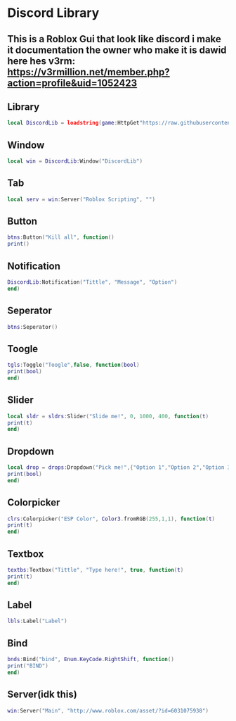 # Discord Library
## This is a Roblox Gui that look like discord i make it documentation the owner who make it is dawid here hes v3rm: https://v3rmillion.net/member.php?action=profile&uid=1052423

## Library
```lua
local DiscordLib = loadstring(game:HttpGet"https://raw.githubusercontent.com/dawid-scripts/UI-Libs/main/discord%20lib.txt")()
```




## Window
```lua
local win = DiscordLib:Window("DiscordLib")
```





## Tab
```lua
local serv = win:Server("Roblox Scripting", "")
```




## Button
```lua
btns:Button("Kill all", function()
print()
```




## Notification
```lua
DiscordLib:Notification("Tittle", "Message", "Option")
end)
```




## Seperator
```lua
btns:Seperator()
```



## Toogle
```lua
tgls:Toggle("Toogle",false, function(bool)
print(bool)
end)
```





## Slider
```lua
local sldr = sldrs:Slider("Slide me!", 0, 1000, 400, function(t)
print(t)
end)
```




## Dropdown
```lua
local drop = drops:Dropdown("Pick me!",{"Option 1","Option 2","Option 3","Option 4","Option 5"}, function(bool)
print(bool)
end)
```




## Colorpicker
```lua
clrs:Colorpicker("ESP Color", Color3.fromRGB(255,1,1), function(t)
print(t)
end)
```




## Textbox
```lua
textbs:Textbox("Tittle", "Type here!", true, function(t)
print(t)
end)
```





## Label
```lua
lbls:Label("Label")
```





## Bind
```lua
bnds:Bind("bind", Enum.KeyCode.RightShift, function()
print("BIND")
end)
```






## Server(idk this)
```lua
win:Server("Main", "http://www.roblox.com/asset/?id=6031075938")
```




